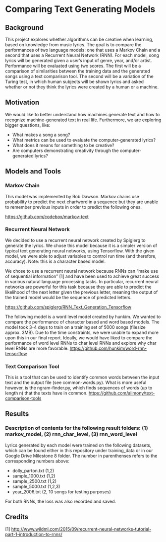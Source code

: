 # Comparing Text Generating Models

## Background
This project explores whether algorithms can be creative when learning, based on knowledge from music lyrics. The goal is to compare the performances of two language models: one that uses a Markov Chain and a second that uses a Recurrent Neural Network (RNN). For each model, song lyrics will be generated given a user’s input of genre, year, and/or artist. Performance will be evaluated using two scores. The first will be a comparison of similarities between the training data and the generated songs using a text comparison tool. The second will be a variation of the Turing test, in which human subjects will be shown lyrics and asked whether or not they think the lyrics were created by a human or a machine. 

## Motivation
We would like to better understand how machines generate text and how to recognize machine-generated text in real life. Furthermore, we are exploring bigger questions, like:
* What makes a song a song?
* What metrics can be used to evaluate the computer-generated lyrics?
* What does it means for something to be creative?
* Are computers demonstrating creativity through the computer-generated lyrics?

## Models and Tools

### Markov Chain

This model was implemented by Rob Dawson. Markov chains use probability to predict the next char/word in a sequence but they are unable to remember previous inputs in order to predict the following ones. 

https://github.com/codebox/markov-text

### Recurrent Neural Network
We decided to use a recurrent neural network created by Spiglerg to generate the lyrics. We chose this model because it is a simpler version of typical text generating neural networks, using Tensorflow. With the given model, we were able to adjust variables to control run time (and therefore, accuracy). Note: this is a character based model. 

We chose to use a recurrent neural network because RNNs can “make use of sequential information” [1] and have been used to achieve great success in various natural language processing tasks. In particular, recurrent neural networks are powerful for this task because they are able to predict the likelihood of the next letter given the previous letter, meaning the output of the trained model would be the sequence of predicted letters.

https://github.com/spiglerg/RNN_Text_Generation_Tensorflow

The following model is a word level model created by hunkim. We wanted to compare the performance of character based and word based models. The model took 3-4 days to train on a training set of 5000 songs (filesize approx. 3MB). Due to the time constraints, we were unable to expand more upon this in our final report. Ideally, we would have liked to compare the performance of word level RNNs to char level RNNs and explore why char level RNNs are more favorable. 
https://github.com/hunkim/word-rnn-tensorflow

### Text Comparison Tool

This is a tool that can be used to identify common words between the input text and the output file (see common-words.py). What is more useful however, is the ngram-finder.py, which finds sequences of words (up to length n) that the texts have in common.
https://github.com/alimony/text-comparison-tools

## Results
### Description of contents for the following result folders: (1) markov_model, (2) rnn_char_level, (3) rnn_word_level
Lyrics generated by each model were trained on the following datasets, which can be found either in this repository under training_data or in our Google Drive Milestone 8 folder. The number in parenthenses refers to the corresponding numbers above:
- dolly_parton.txt (1,2)
- sample_1000.txt (1,2)
- sample_2500.txt (1,2)
- sample_5000.txt (1,2,3)
- year_2006.txt (2, 10 songs for testing purposes)

For both RNNs, the loss was also recorded and saved. 

## Credits
[1] http://www.wildml.com/2015/09/recurrent-neural-networks-tutorial-part-1-introduction-to-rnns/
